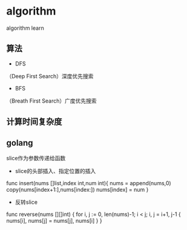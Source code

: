 # algorithm
algorithm learn



## 算法
* DFS

（Deep First Search）深度优先搜索
* BFS

（Breath First Search）广度优先搜索

## 计算时间复杂度




## golang
slice作为参数传递给函数


* slice的头部插入、指定位置的插入

func insert(nums []list,index int,num int){
    nums = append(nums,0)
    copy(nums[index+1:],nums[index:])
    nums[index] = num
}


* 反转slice

func reverse(nums [][]int) {
    for i, j := 0, len(nums)-1; i < j; i, j = i+1, j-1 {
        nums[i], nums[j] = nums[j], nums[i]
    }
}
